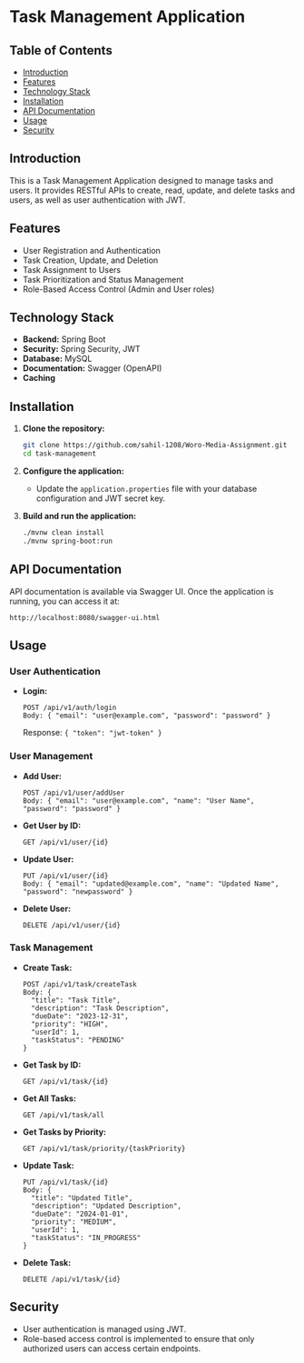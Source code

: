 
# Task Management Application

## Table of Contents
- [Introduction](#introduction)
- [Features](#features)
- [Technology Stack](#technology-stack)
- [Installation](#installation)
- [API Documentation](#api-documentation)
- [Usage](#usage)
- [Security](#security)
## Introduction
This is a Task Management Application designed to manage tasks and users. It provides RESTful APIs to create, read, update, and delete tasks and users, as well as user authentication with JWT.

## Features
- User Registration and Authentication
- Task Creation, Update, and Deletion
- Task Assignment to Users
- Task Prioritization and Status Management
- Role-Based Access Control (Admin and User roles)

## Technology Stack
- **Backend:** Spring Boot
- **Security:** Spring Security, JWT
- **Database:** MySQL
- **Documentation:** Swagger (OpenAPI)
- **Caching**

## Installation
1. **Clone the repository:**
    ```bash
    git clone https://github.com/sahil-1208/Woro-Media-Assignment.git
    cd task-management
    ```

2. **Configure the application:**
   - Update the `application.properties` file with your database configuration and JWT secret key.

3. **Build and run the application:**
    ```bash
    ./mvnw clean install
    ./mvnw spring-boot:run
    ```

## API Documentation
API documentation is available via Swagger UI. Once the application is running, you can access it at:
```
http://localhost:8080/swagger-ui.html
```

## Usage
### User Authentication
- **Login:**
    ```
    POST /api/v1/auth/login
    Body: { "email": "user@example.com", "password": "password" }
    ```
    Response: `{ "token": "jwt-token" }`

### User Management
- **Add User:**
    ```
    POST /api/v1/user/addUser
    Body: { "email": "user@example.com", "name": "User Name", "password": "password" }
    ```

- **Get User by ID:**
    ```
    GET /api/v1/user/{id}
    ```

- **Update User:**
    ```
    PUT /api/v1/user/{id}
    Body: { "email": "updated@example.com", "name": "Updated Name", "password": "newpassword" }
    ```

- **Delete User:**
    ```
    DELETE /api/v1/user/{id}
    ```

### Task Management
- **Create Task:**
    ```
    POST /api/v1/task/createTask
    Body: {
      "title": "Task Title",
      "description": "Task Description",
      "dueDate": "2023-12-31",
      "priority": "HIGH",
      "userId": 1,
      "taskStatus": "PENDING"
    }
    ```

- **Get Task by ID:**
    ```
    GET /api/v1/task/{id}
    ```

- **Get All Tasks:**
    ```
    GET /api/v1/task/all
    ```

- **Get Tasks by Priority:**
    ```
    GET /api/v1/task/priority/{taskPriority}
    ```

- **Update Task:**
    ```
    PUT /api/v1/task/{id}
    Body: {
      "title": "Updated Title",
      "description": "Updated Description",
      "dueDate": "2024-01-01",
      "priority": "MEDIUM",
      "userId": 1,
      "taskStatus": "IN_PROGRESS"
    }
    ```

- **Delete Task:**
    ```
    DELETE /api/v1/task/{id}
    ```

## Security
- User authentication is managed using JWT.
- Role-based access control is implemented to ensure that only authorized users can access certain endpoints.